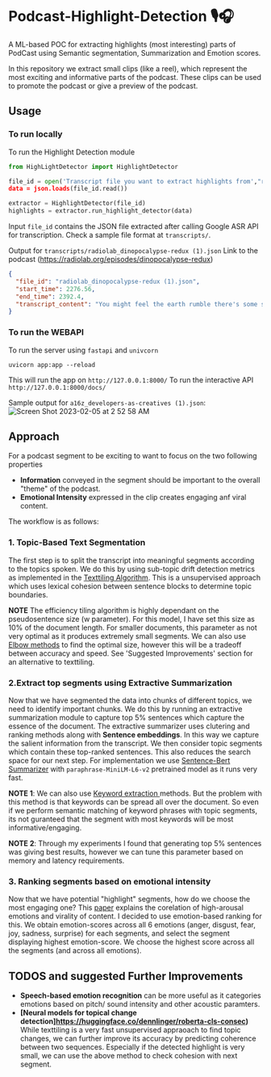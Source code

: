 # Podcast-Highlight-Detection 🎙️🎧
A ML-based POC for extracting highlights (most interesting) parts of PodCast using Semantic segmentation, Summarization and Emotion scores.

In this repository we extract small clips (like a reel), which represent the most exciting and informative parts of the podcast. These clips can be used to promote the podcast or give a preview of the podcast.

## Usage
### To run locally 
To run the Highlight Detection module
```python 
from HighLightDetector import HighlightDetector

file_id = open('Transcript file you want to extract highlights from',"r)
data = json.loads(file_id.read())

extractor = HighlightDetector(file_id)
highlights = extractor.run_highlight_detector(data)
```

Input `file_id` contains the JSON file extracted after calling Google ASR API for transcription. 
Check a sample file format at  `transcripts/`. 

Output for `transcripts/radiolab_dinopocalypse-redux (1).json` Link to the podcast (https://radiolab.org/episodes/dinopocalypse-redux)
```json
{
  "file_id": "radiolab_dinopocalypse-redux (1).json",
  "start_time": 2276.56,
  "end_time": 2392.4,
  "transcript_content": "You might feel the earth rumble there's some shaking and then that rumbling, that shaking comes with it, a big wave from the Sea Whoa, and so you get this big push that comes in and then what happens is that comes in is you're already starting to get the glass balls from the heavens and so and what they see. Is You get this like wave of kind of what seems to be almost like raining glass balls and then that's like mixed in with the mud from like the title search and the layers of things that are dying and the fish like some of the details that stand out to me, the most are. The fish are all generally pointed in the same direction and they're like stacked. Pretty tightly mouths open and their fins splayed, but one of the things I think is super cool. Is that all that different stuff? We talked about happening across the globe in our original show, like it probably got really hot, like you know that was Jay Malo. She was like it's really hot dog Robertson was talking about like the boiler, the boiler effect, and then we talked about that flash of blue light, and we talked about things raining from the sky and we talked about June or July. All that stuff. A lot of that stuff was based on really smart models. This seems to be a place that actually will provide evidence either for or against those models like charred tree trunks, which I think made like j Milosch really happy because he was like. I did get really hot you know, and then they were like the fish wrapped around trees, and then there appears to be a dinosaur bone and possibly a dinosaur bone with skin still attached and Kirk Johnson said, if, if that is, if it really is a dinosaur bone and that site is connected to the asteroid, impact like they think it is, it would be the youngest dinosaur ever."
}
```
### To run the WEBAPI
To run the server using `fastapi` and `univcorn`

```python3
uvicorn app:app --reload
```
This will run the app on `http://127.0.0.1:8000/`
To run the interactive API `http://127.0.0.1:8000/docs/`

Sample output for `a16z_developers-as-creatives (1).json`:
![Screen Shot 2023-02-05 at 2 52 58 AM](https://user-images.githubusercontent.com/52694032/216807865-b72562e9-f1c0-4637-a4f5-2346b8e9b204.png)



## Approach

For a podcast segment to be exciting to want to focus on the two following properties
- **Information** conveyed in the segment should be important to the overall "theme" of the podcast.
- **Emotional Intensity** expressed in the clip creates engaging anf viral content.

The workflow is as follows:

### 1. Topic-Based Text Segmentation
 The first step is to split the transcript into meaningful segments according to the topics spoken. We do this by using sub-topic drift detection metrics as implemented in the [Texttiling Algorithm](https://aclanthology.org/J97-1003/). This is a unsupervised approach which uses lexical cohesion between sentence blocks to determine topic boundaries. 

**NOTE** The efficiency tiling algorithm is highly dependant on the pseudosentence size (w parameter). For this model, I have set this size as 10% of the document length. For smaller documents, this parameter as not very optimal as it produces extremely small segments. 
We can also use [Elbow methods](https://en.wikipedia.org/wiki/Elbow_method_(clustering)#:~:text=In%20cluster%20analysis%2C%20the%20elbow,number%20of%20clusters%20to%20use.) to find the optimal size, however this will be a tradeoff between accuracy and speed. See 'Suggested Improvements' section for an alternative to texttiling.

### 2.Extract top segments using Extractive Summarization
 Now that we have segmented the data into chunks of different topics, we need to identify important chunks. We do this by running an extractive summarization module to capture top 5% sentences which capture the essence of the document. The extractive summarizer uses clutering and ranking methods along with **Sentence embeddings**. In this way we capture the salient information from the transcript. We then consider topic segments which contain these top-ranked sentences. This also reduces the search space for our next step. 
For implementation we use [Sentence-Bert Summarizer](https://github.com/dmmiller612/bert-extractive-summarizer#use-sbert) with ``paraphrase-MiniLM-L6-v2`` pretrained model as it runs very fast.  

**NOTE 1**: We can also use [Keyword extraction ](https://github.com/MaartenGr/KeyBERT) methods. But the problem with this method is that keywords can be spread all over the document. So even if we perform semantic matching of keyword phrases with topic segments, its not guranteed that the segment with most keywords will be most informative/engaging. 

**NOTE 2**: Through my experiments I found that generating top 5% sentences was giving best results, however we can tune this parameter based on memory and latency requirements.

### 3. Ranking segments based on emotional intensity
 Now that we have potential "highlight" segments, how do we choose the most engaging one? This [paper](https://arxiv.org/pdf/1503.04723.pdf) explains the corelation of high-arousal emotions and virality of content. I decided to use emotion-based ranking for this. We obtain emotion-scores across all 6 emotions (anger, disgust, fear, joy, sadness, surprise) for each segments, and select the segment displaying highest emotion-score. We choose the highest score across all the segments (and across all emotions).

## TODOS and suggested Further Improvements
- **Speech-based emotion recognition** can be more useful as it categories emotions based on pitch/ sound intensity and other acoustic paramters.
- **[Neural models for topical change detection]https://huggingface.co/dennlinger/roberta-cls-consec)** While texttiling is a very fast unsupervised appraoach to find topic changes, we can further improve its accuracy by predicting coherence between two sequences. Especially if the detected highlight is very small, we can use the above method to check cohesion with next segment.
